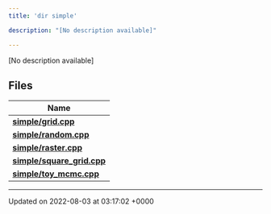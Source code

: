 ```yaml
---
title: 'dir simple'

description: "[No description available]"

---
```







[No description available]

## Files

| Name           |
| -------------- |
| **[simple/grid.cpp](/documentation/code/colliderbit_development/files/grid_8cpp/#file-grid.cpp)**  |
| **[simple/random.cpp](/documentation/code/colliderbit_development/files/random_8cpp/#file-random.cpp)**  |
| **[simple/raster.cpp](/documentation/code/colliderbit_development/files/raster_8cpp/#file-raster.cpp)**  |
| **[simple/square_grid.cpp](/documentation/code/colliderbit_development/files/square__grid_8cpp/#file-square-grid.cpp)**  |
| **[simple/toy_mcmc.cpp](/documentation/code/colliderbit_development/files/toy__mcmc_8cpp/#file-toy-mcmc.cpp)**  |






-------------------------------

Updated on 2022-08-03 at 03:17:02 +0000
